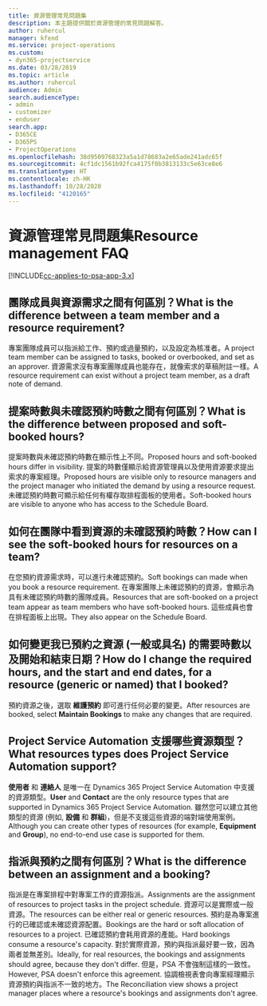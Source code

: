 ```yaml
---
title: 資源管理常見問題集
description: 本主題提供關於資源管理的常見問題解答。
author: ruhercul
manager: kfend
ms.service: project-operations
ms.custom:
- dyn365-projectservice
ms.date: 03/28/2019
ms.topic: article
ms.author: ruhercul
audience: Admin
search.audienceType:
- admin
- customizer
- enduser
search.app:
- D365CE
- D365PS
- ProjectOperations
ms.openlocfilehash: 38d9509768323a5a1d78683a2e65ade241adc65f
ms.sourcegitcommit: 4cf1dc1561b92fca4175f0b3813133c5e63ce8e6
ms.translationtype: HT
ms.contentlocale: zh-HK
ms.lasthandoff: 10/28/2020
ms.locfileid: "4120165"
---
```

# <a name="resource-management-faq"></a><span data-ttu-id="fde04-103">資源管理常見問題集</span><span class="sxs-lookup"><span data-stu-id="fde04-103">Resource management FAQ</span></span>

[!INCLUDE[cc-applies-to-psa-app-3.x](../includes/cc-applies-to-psa-app-3x.md)]

## <a name="what-is-the-difference-between-a-team-member-and-a-resource-requirement"></a><span data-ttu-id="fde04-104">團隊成員與資源需求之間有何區別？</span><span class="sxs-lookup"><span data-stu-id="fde04-104">What is the difference between a team member and a resource requirement?</span></span>

<span data-ttu-id="fde04-105">專案團隊成員可以指派給工作、預約或過量預約，以及設定為核准者。</span><span class="sxs-lookup"><span data-stu-id="fde04-105">A project team member can be assigned to tasks, booked or overbooked, and set as an approver.</span></span> <span data-ttu-id="fde04-106">資源需求沒有專案團隊成員也能存在，就像索求的草稿附註一樣。</span><span class="sxs-lookup"><span data-stu-id="fde04-106">A resource requirement can exist without a project team member, as a draft note of demand.</span></span> 

## <a name="what-is-the-difference-between-proposed-and-soft-booked-hours"></a><span data-ttu-id="fde04-107">提案時數與未確認預約時數之間有何區別？</span><span class="sxs-lookup"><span data-stu-id="fde04-107">What is the difference between proposed and soft-booked hours?</span></span>

<span data-ttu-id="fde04-108">提案時數與未確認預約時數在顯示性上不同。</span><span class="sxs-lookup"><span data-stu-id="fde04-108">Proposed hours and soft-booked hours differ in visibility.</span></span> <span data-ttu-id="fde04-109">提案的時數僅顯示給資源管理員以及使用資源要求提出索求的專案經理。</span><span class="sxs-lookup"><span data-stu-id="fde04-109">Proposed hours are visible only to resource managers and the project manager who initiated the demand by using a resource request.</span></span> <span data-ttu-id="fde04-110">未確認預約時數可顯示給任何有權存取排程面板的使用者。</span><span class="sxs-lookup"><span data-stu-id="fde04-110">Soft-booked hours are visible to anyone who has access to the Schedule Board.</span></span>

## <a name="how-can-i-see-the-soft-booked-hours-for-resources-on-a-team"></a><span data-ttu-id="fde04-111">如何在團隊中看到資源的未確認預約時數？</span><span class="sxs-lookup"><span data-stu-id="fde04-111">How can I see the soft-booked hours for resources on a team?</span></span>

<span data-ttu-id="fde04-112">在您預約資源需求時，可以進行未確認預約。</span><span class="sxs-lookup"><span data-stu-id="fde04-112">Soft bookings can made when you book a resource requirement.</span></span> <span data-ttu-id="fde04-113">在專案團隊上未確認預約的資源，會顯示為具有未確認預約時數的團隊成員。</span><span class="sxs-lookup"><span data-stu-id="fde04-113">Resources that are soft-booked on a project team appear as team members who have soft-booked hours.</span></span> <span data-ttu-id="fde04-114">這些成員也會在排程面板上出現。</span><span class="sxs-lookup"><span data-stu-id="fde04-114">They also appear on the Schedule Board.</span></span>

## <a name="how-do-i-change-the-required-hours-and-the-start-and-end-dates-for-a-resource-generic-or-named-that-i-booked"></a><span data-ttu-id="fde04-115">如何變更我已預約之資源 (一般或具名) 的需要時數以及開始和結束日期？</span><span class="sxs-lookup"><span data-stu-id="fde04-115">How do I change the required hours, and the start and end dates, for a resource (generic or named) that I booked?</span></span>

<span data-ttu-id="fde04-116">預約資源之後，選取 **維護預約** 即可進行任何必要的變更。</span><span class="sxs-lookup"><span data-stu-id="fde04-116">After resources are booked, select **Maintain Bookings** to make any changes that are required.</span></span>

## <a name="what-resources-types-does-project-service-automation-support"></a><span data-ttu-id="fde04-117">Project Service Automation 支援哪些資源類型？</span><span class="sxs-lookup"><span data-stu-id="fde04-117">What resources types does Project Service Automation support?</span></span>

<span data-ttu-id="fde04-118">**使用者** 和 **連絡人** 是唯一在 Dynamics 365 Project Service Automation 中支援的資源類型。</span><span class="sxs-lookup"><span data-stu-id="fde04-118">**User** and **Contact** are the only resource types that are supported in Dynamics 365 Project Service Automation.</span></span> <span data-ttu-id="fde04-119">雖然您可以建立其他類型的資源 (例如, **設備** 和 **群組**)，但是不支援這些資源的端對端使用案例。</span><span class="sxs-lookup"><span data-stu-id="fde04-119">Although you can create other types of resources (for example, **Equipment** and **Group**), no end-to-end use case is supported for them.</span></span>

## <a name="what-is-the-difference-between-an-assignment-and-a-booking"></a><span data-ttu-id="fde04-120">指派與預約之間有何區別？</span><span class="sxs-lookup"><span data-stu-id="fde04-120">What is the difference between an assignment and a booking?</span></span>

<span data-ttu-id="fde04-121">指派是在專案排程中對專案工作的資源指派。</span><span class="sxs-lookup"><span data-stu-id="fde04-121">Assignments are the assignment of resources to project tasks in the project schedule.</span></span> <span data-ttu-id="fde04-122">資源可以是實際或一般資源。</span><span class="sxs-lookup"><span data-stu-id="fde04-122">The resources can be either real or generic resources.</span></span> <span data-ttu-id="fde04-123">預約是為專案進行的已確認或未確認資源配置。</span><span class="sxs-lookup"><span data-stu-id="fde04-123">Bookings are the hard or soft allocation of resources to a project.</span></span> <span data-ttu-id="fde04-124">已確認預約會耗用資源的產能。</span><span class="sxs-lookup"><span data-stu-id="fde04-124">Hard bookings consume a resource's capacity.</span></span> <span data-ttu-id="fde04-125">對於實際資源，預約與指派最好要一致，因為兩者並無差別。</span><span class="sxs-lookup"><span data-stu-id="fde04-125">Ideally, for real resources, the bookings and assignments should agree, because they don't differ.</span></span> <span data-ttu-id="fde04-126">但是，PSA 不會強制這樣的一致性。</span><span class="sxs-lookup"><span data-stu-id="fde04-126">However, PSA doesn't enforce this agreement.</span></span> <span data-ttu-id="fde04-127">協調檢視表會向專案經理顯示資源預約與指派不一致的地方。</span><span class="sxs-lookup"><span data-stu-id="fde04-127">The Reconciliation view shows a project manager places where a resource's bookings and assignments don't agree.</span></span>
